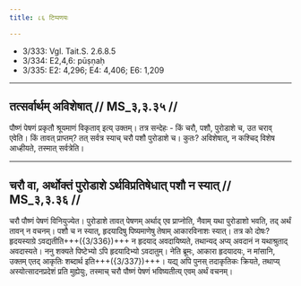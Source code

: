 ```yaml
---
title: ८६ टिप्पणयः

---
```

- 3/333: Vgl. Tait.S. 2.6.8.5
- 3/334: E2,4,6: pūṣṇaḥ
- 3/335: E2: 4,296; E4: 4,406; E6: 1,209

____________________________________________


## तत्सर्वार्थम् अविशेषात् // MS_३,३.३५ //

पौष्णं पेषणं प्रकृतौ श्रूयमाणं विकृताव् इत्य् उक्तम्। तत्र सन्देहः - किं चरौ, पशौ, पुरोडाशे च, उत चराव् एवेति। किं तावत् प्राप्तम्? तत् सर्वत्र स्याच् चरौ पशौ पुरोडाशे च। कुतः? अविशेषात्, न कश्चिद् विशेष आध्हीयते, तस्मात् सर्वत्रेति।


____________________________________________


## चरौ वा, अर्थोक्तं पुरोडाशे ऽर्थविप्रतिषेधात् पशौ न स्यात् // MS_३,३.३६ //

चरौ पौष्णं पेषणं विनियुज्येत। पुरोडाशे तावत् पेषणम् अर्थाद् एव प्राप्नोति, नैवाम् यथा पुरोडाशो भवति, तद् अर्थं तावन् न वचनम्। पशौ च न स्यात्, हृदयादिषु पिष्यमाणेषु तेषाम् आकारविनाशः स्यात्। तत्र को दोषः? हृदयस्याग्रे ऽवद्यतीति+++({3/336})+++ न हृदयाद् अवदायिष्यते, तथान्यद् अप्य् अवदानं न यथाश्रुताद् अवदास्यते।
ननु शक्यते पिष्टेभ्यो ऽपि हृदयादिभ्यो ऽवदातुम्। नेति ब्रूमः, आकारा हृदयादयः, न मांसानि, उक्तम् एतद् आकृतिः शब्दार्थ इति+++({3/337})+++। यद्य् अपि पुनस् तदाकृतिकः क्रियते, तथाप्य् अस्योत्सादनप्रदेशं प्रति मुह्येयुः, तस्माच् चरौ पौष्णं पेषणं भविष्यतीत्य् एवम् अर्थं वचनम्।